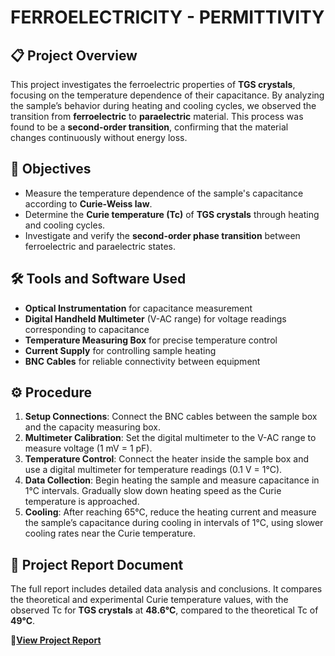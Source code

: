 # FERROELECTRICITY - PERMITTIVITY

## 📋 **Project Overview**  
This project investigates the ferroelectric properties of **TGS crystals**, focusing on the temperature dependence of their capacitance. By analyzing the sample’s behavior during heating and cooling cycles, we observed the transition from **ferroelectric** to **paraelectric** material. This process was found to be a **second-order transition**, confirming that the material changes continuously without energy loss.

## 🎯 **Objectives**  
- Measure the temperature dependence of the sample's capacitance according to **Curie-Weiss law**.  
- Determine the **Curie temperature (Tc)** of **TGS crystals** through heating and cooling cycles.  
- Investigate and verify the **second-order phase transition** between ferroelectric and paraelectric states.

## 🛠 **Tools and Software Used**  
- **Optical Instrumentation** for capacitance measurement  
- **Digital Handheld Multimeter** (V-AC range) for voltage readings corresponding to capacitance  
- **Temperature Measuring Box** for precise temperature control  
- **Current Supply** for controlling sample heating  
- **BNC Cables** for reliable connectivity between equipment

## ⚙️ **Procedure**  
1. **Setup Connections**: Connect the BNC cables between the sample box and the capacity measuring box.  
2. **Multimeter Calibration**: Set the digital multimeter to the V-AC range to measure voltage (1 mV = 1 pF).  
3. **Temperature Control**: Connect the heater inside the sample box and use a digital multimeter for temperature readings (0.1 V = 1°C).  
4. **Data Collection**: Begin heating the sample and measure capacitance in 1°C intervals. Gradually slow down heating speed as the Curie temperature is approached.  
5. **Cooling**: After reaching 65°C, reduce the heating current and measure the sample’s capacitance during cooling in intervals of 1°C, using slower cooling rates near the Curie temperature.

## 📄 **Project Report Document**  
The full report includes detailed data analysis and conclusions. It compares the theoretical and experimental Curie temperature values, with the observed Tc for **TGS crystals** at **48.6°C**, compared to the theoretical Tc of **49°C**.

📄**[View Project Report](./Permittivity_Report.pdf)**  

